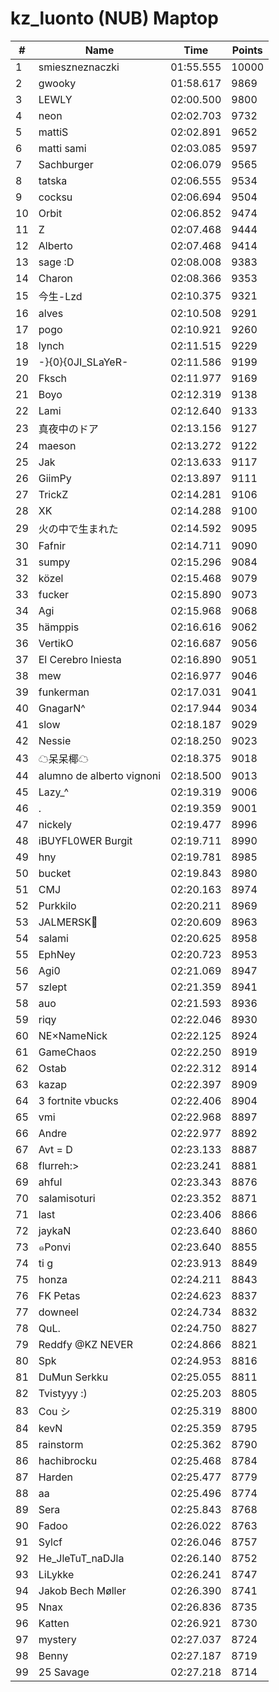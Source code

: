 # kz_luonto (NUB) Maptop

|  # | Name | Time | Points |
|-------------- | -------------- | -------------- | -------------- | 
| 1 | smieszneznaczki | 01:55.555 | 10000 | 
| 2 | gwooky | 01:58.617 | 9869 | 
| 3 | LEWLY | 02:00.500 | 9800 | 
| 4 | neon | 02:02.703 | 9732 | 
| 5 | mattiS | 02:02.891 | 9652 | 
| 6 | matti sami | 02:03.085 | 9597 | 
| 7 | Sachburger | 02:06.079 | 9565 | 
| 8 | tatska | 02:06.555 | 9534 | 
| 9 | cocksu | 02:06.694 | 9504 | 
| 10 | Orbit | 02:06.852 | 9474 | 
| 11 | Z | 02:07.468 | 9444 | 
| 12 | Alberto | 02:07.468 | 9414 | 
| 13 | sage :D | 02:08.008 | 9383 | 
| 14 | Charon | 02:08.366 | 9353 | 
| 15 | 今生-Lzd | 02:10.375 | 9321 | 
| 16 | alves | 02:10.508 | 9291 | 
| 17 | pogo | 02:10.921 | 9260 | 
| 18 | lynch | 02:11.515 | 9229 | 
| 19 | -}{0}{0JI_SLaYeR- | 02:11.586 | 9199 | 
| 20 | Fksch | 02:11.977 | 9169 | 
| 21 | Boyo | 02:12.319 | 9138 | 
| 22 | Lami | 02:12.640 | 9133 | 
| 23 | 真夜中のドア | 02:13.156 | 9127 | 
| 24 | maeson | 02:13.272 | 9122 | 
| 25 | Jak | 02:13.633 | 9117 | 
| 26 | GiimPy | 02:13.897 | 9111 | 
| 27 | TrickZ | 02:14.281 | 9106 | 
| 28 | XK | 02:14.288 | 9100 | 
| 29 | 火の中で生まれた | 02:14.592 | 9095 | 
| 30 | Fafnir | 02:14.711 | 9090 | 
| 31 | sumpy | 02:15.296 | 9084 | 
| 32 | közel | 02:15.468 | 9079 | 
| 33 | fucker | 02:15.890 | 9073 | 
| 34 | Agi | 02:15.968 | 9068 | 
| 35 | hämppis | 02:16.616 | 9062 | 
| 36 | VertikO | 02:16.687 | 9056 | 
| 37 | El Cerebro Iniesta | 02:16.890 | 9051 | 
| 38 | mew | 02:16.977 | 9046 | 
| 39 | funkerman | 02:17.031 | 9041 | 
| 40 | GnagarN^ | 02:17.944 | 9034 | 
| 41 | slow | 02:18.187 | 9029 | 
| 42 | Nessie | 02:18.250 | 9023 | 
| 43 | ☁呆呆椰☁ | 02:18.375 | 9018 | 
| 44 | alumno de alberto vignoni | 02:18.500 | 9013 | 
| 45 | Lazy_^ | 02:19.319 | 9006 | 
| 46 | . | 02:19.359 | 9001 | 
| 47 | nickely | 02:19.477 | 8996 | 
| 48 | iBUYFL0WER Burgit | 02:19.711 | 8990 | 
| 49 | hny | 02:19.781 | 8985 | 
| 50 | bucket | 02:19.843 | 8980 | 
| 51 | CMJ | 02:20.163 | 8974 | 
| 52 | Purkkilo | 02:20.211 | 8969 | 
| 53 | JALMERSK👀 | 02:20.609 | 8963 | 
| 54 | salami | 02:20.625 | 8958 | 
| 55 | EphNey | 02:20.723 | 8953 | 
| 56 | Agi0 | 02:21.069 | 8947 | 
| 57 | szlept | 02:21.359 | 8941 | 
| 58 | auo | 02:21.593 | 8936 | 
| 59 | riqy | 02:22.046 | 8930 | 
| 60 | NE×NameNick | 02:22.125 | 8924 | 
| 61 | GameChaos | 02:22.250 | 8919 | 
| 62 | Ostab | 02:22.312 | 8914 | 
| 63 | kazap | 02:22.397 | 8909 | 
| 64 | 3 fortnite vbucks | 02:22.406 | 8904 | 
| 65 | vmi | 02:22.968 | 8897 | 
| 66 | Andre | 02:22.977 | 8892 | 
| 67 | Avt = D | 02:23.133 | 8887 | 
| 68 | flurreh:> | 02:23.241 | 8881 | 
| 69 | ahful | 02:23.343 | 8876 | 
| 70 | salamisoturi | 02:23.352 | 8871 | 
| 71 | last | 02:23.406 | 8866 | 
| 72 | jaykaN | 02:23.640 | 8860 | 
| 73 | ๑Ponvi | 02:23.640 | 8855 | 
| 74 | ti g | 02:23.913 | 8849 | 
| 75 | honza | 02:24.211 | 8843 | 
| 76 | FK Petas | 02:24.623 | 8837 | 
| 77 | downeel | 02:24.734 | 8832 | 
| 78 | QuL. | 02:24.750 | 8827 | 
| 79 | Reddfy @KZ NEVER | 02:24.866 | 8821 | 
| 80 | Spk | 02:24.953 | 8816 | 
| 81 | DuMun Serkku | 02:25.055 | 8811 | 
| 82 | Tvistyyy :) | 02:25.203 | 8805 | 
| 83 | Cou シ | 02:25.319 | 8800 | 
| 84 | kevN | 02:25.359 | 8795 | 
| 85 | rainstorm | 02:25.362 | 8790 | 
| 86 | hachibrocku | 02:25.468 | 8784 | 
| 87 | Harden | 02:25.477 | 8779 | 
| 88 | aa | 02:25.496 | 8774 | 
| 89 | Sera | 02:25.843 | 8768 | 
| 90 | Fadoo | 02:26.022 | 8763 | 
| 91 | Sylcf | 02:26.046 | 8757 | 
| 92 | He_JleTuT_naDJla | 02:26.140 | 8752 | 
| 93 | LiLykke | 02:26.241 | 8747 | 
| 94 | Jakob Bech Møller | 02:26.390 | 8741 | 
| 95 | Nnax | 02:26.836 | 8735 | 
| 96 | Katten | 02:26.921 | 8730 | 
| 97 | mystery | 02:27.037 | 8724 | 
| 98 | Benny | 02:27.187 | 8719 | 
| 99 | 25 Savage | 02:27.218 | 8714 | 

